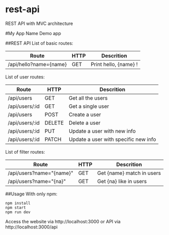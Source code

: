 # rest-api
REST API with MVC architecture

#My App Name
Demo app

##REST API
List of basic routes:

**Route** | **HTTP** | **Descrition**
----------|----------|---------------
/api/hello?name={name}| GET | Print hello, {name} !

List of user routes:

**Route** | **HTTP** | **Descrition**
----------|----------|---------------
/api/users | GET | Get all the users
/api/users/:id | GET | Get a single user
/api/users | POST | Create a user
/api/users/:id | DELETE | Delete a user
/api/users/:id | PUT | Update a user with new info
/api/users/:id | PATCH | Update a user with specific new info

List of filter routes:

**Route** | **HTTP** | **Descrition**
----------|----------|---------------
/api/users?name="{name}" | GET | Get {name} match in users
/api/users?name="{na}" | GET | Get {na} like in users

##Usage
With only npm:

```
npm install
npm start
npm run dev
```

Access the website via http://localhost:3000 or API via http://localhost:3000/api
